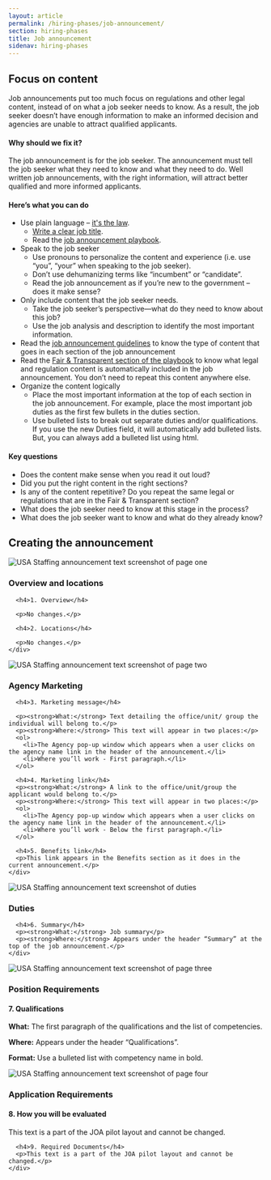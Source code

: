 ```yaml
---
layout: article
permalink: /hiring-phases/job-announcement/
section: hiring-phases
title: Job announcement
sidenav: hiring-phases
---
```


## Focus on content

<p>
  Job announcements put too much focus on regulations and other legal content, instead of on what a job seeker needs to know. As a result, the job seeker doesn’t have enough information to make an informed decision and agencies are unable to attract qualified applicants.
</p>
<h4>Why should we fix it?</h4>
<p>
  The job announcement is for the job seeker.  The announcement must tell the job seeker what they need to know and what they need to do.  Well written job announcements, with the right information, will attract better qualified and more informed applicants.
</p>
<h4>Here’s what you can do</h4>
<ul class="chp-nested-list">
  <li>Use plain language – <a href="https://www.gpo.gov/fdsys/pkg/PLAW-111publ274/pdf/PLAW-111publ274.pdf" target="_blank">it's the law</a>.
    <ul>
      <li><a href="https://usajobs.github.io/ATP-Support/job-announcement-playbook/details/overview#job-title" target="_blank">Write a clear job title</a>.</li>
      <li>Read the <a href="https://usajobs.github.io/ATP-Support/job-announcement-playbook/" target="_blank">job announcement playbook</a>.</li>
    </ul>
  </li>
  <li>Speak to the job seeker
    <ul>
      <li>Use pronouns to personalize the content and experience (i.e. use “you”, “your” when speaking to the job seeker).</li>
      <li>Don’t use dehumanizing terms like “incumbent” or “candidate”.</li>
      <li>Read the job announcement as if you’re new to the government – does it make sense?</li>
    </ul>
  </li>
  <li>Only include content that the job seeker needs.
    <ul>
      <li>Take the job seeker’s perspective—what do they need to know about this job?</li>
      <li>Use the job analysis and description to identify the most important information.</li>
    </ul>
  </li>
  <li>Read the <a href="https://usajobs.github.io/ATP-Support/job-announcement-playbook/details" target="_blank">job announcement guidelines</a> to know the type of content that goes in each section of the job announcement</li>
  <li>Read the <a href="https://usajobs.github.io/ATP-Support/job-announcement-playbook/details/fair-and-transparent/" target="_blank">Fair &amp; Transparent section of the playbook</a> to know what legal and regulation content is automatically included in the job announcement. You don’t need to repeat this content anywhere else.</li>
  <li>Organize the content logically
    <ul>
      <li>Place the most important information at the top of each section in the job announcement. For example, place the most important job duties as the first few bullets in the duties section.</li>
      <li>Use bulleted lists to break out separate duties and/or qualifications. If you use the new Duties field, it will automatically add bulleted lists. But, you can always add a bulleted list using html.</li>
    </ul>
  </li>
</ul>

<h4>Key questions</h4>
<ul class="usajobs-recruitment-joa-playbook-home--plays__questions">
  <li>Does the content make sense when you read it out loud?</li>
  <li>Did you put the right content in the right sections?</li>
  <li>Is any of the content repetitive? Do you repeat the same legal or regulations that are in the Fair &amp; Transparent section?</li>
  <li>What does the job seeker need to know at this stage in the process?</li>
  <li>What does the job seeker want to know and what do they already know?</li>
</ul>

<h2 id="creating-the-announcement">Creating the announcement</h2>
<div class="grid-container">
  <div class="grid-row grid-gap-3 margin-bottom-4">
    <div class="tablet:grid-col-8">
      <img src="{{site.baseurl}}/assets/img/usas/announcement-text-p1.png" alt="USA Staffing announcement text screenshot of page one">
    </div>
    <div class="tablet:grid-col">
      <h3>Overview and locations</h3>

      <h4>1. Overview</h4>

      <p>No changes.</p>

      <h4>2. Locations</h4>

      <p>No changes.</p>
    </div>
  </div>
  <div class="grid-row grid-gap-3 margin-bottom-4">
    <div class="tablet:grid-col-8">
      <img src="{{site.baseurl}}/assets/img/usas/announcement-text-p2.png" alt="USA Staffing announcement text screenshot of page two">
    </div>
    <div class="tablet:grid-col">
      <h3>Agency Marketing</h3>

      <h4>3. Marketing message</h4>

      <p><strong>What:</strong> Text detailing the office/unit/ group the individual will belong to.</p>
      <p><strong>Where:</strong> This text will appear in two places:</p>
      <ol>
        <li>The Agency pop-up window which appears when a user clicks on the agency name link in the header of the announcement.</li>
        <li>Where you’ll work - First paragraph.</li>
      </ol>

      <h4>4. Marketing link</h4>
      <p><strong>What:</strong> A link to the office/unit/group the applicant would belong to.</p>
      <p><strong>Where:</strong> This text will appear in two places:</p>
      <ol>
        <li>The Agency pop-up window which appears when a user clicks on the agency name link in the header of the announcement.</li>
        <li>Where you’ll work - Below the first paragraph.</li>
      </ol>

      <h4>5. Benefits link</h4>
      <p>This link appears in the Benefits section as it does in the current announcement.</p>
    </div>
  </div>
  <div class="grid-row grid-gap-3 margin-bottom-4">
    <div class="tablet:grid-col-8">
      <img src="{{site.baseurl}}/assets/img/usas/announcement-text-duties.png" alt="USA Staffing announcement text screenshot of duties">
    </div>
    <div class="tablet:grid-col">
      <h3>Duties</h3>

      <h4>6. Summary</h4>
      <p><strong>What:</strong> Job summary</p>
      <p><strong>Where:</strong> Appears under the header “Summary” at the top of the job announcement.</p>
    </div>
  </div>
  <div class="grid-row grid-gap-3 margin-bottom-4">
    <div class="tablet:grid-col-8">
      <img src="{{site.baseurl}}/assets/img/usas/announcement-text-p3.png" alt="USA Staffing announcement text screenshot of page three">
    </div>
    <div class="tablet:grid-col">
      <h3>Position Requirements</h3>
      <h4>7. Qualifications</h4>
      <p><strong>What:</strong> The first paragraph of the qualifications and the list of competencies.</p>
      <p><strong>Where:</strong> Appears under the header “Qualifications”.</p>
      <p><strong>Format:</strong> Use a bulleted list with competency name in bold.</p>
    </div>
  </div>
  <div class="grid-row grid-gap-3 margin-bottom-4">
    <div class="tablet:grid-col-8">
      <img src="{{site.baseurl}}/assets/img/usas/announcement-text-p4.png" alt="USA Staffing announcement text screenshot of page four">
    </div>
    <div class="tablet:grid-col">
      <h3>Application Requirements</h3>
      <h4>8. How you will be evaluated</h4>
      <p>This text is a part of the JOA pilot layout and cannot be changed.</p>

      <h4>9. Required Documents</h4>
      <p>This text is a part of the JOA pilot layout and cannot be changed.</p>
    </div>
  </div>
</div>
